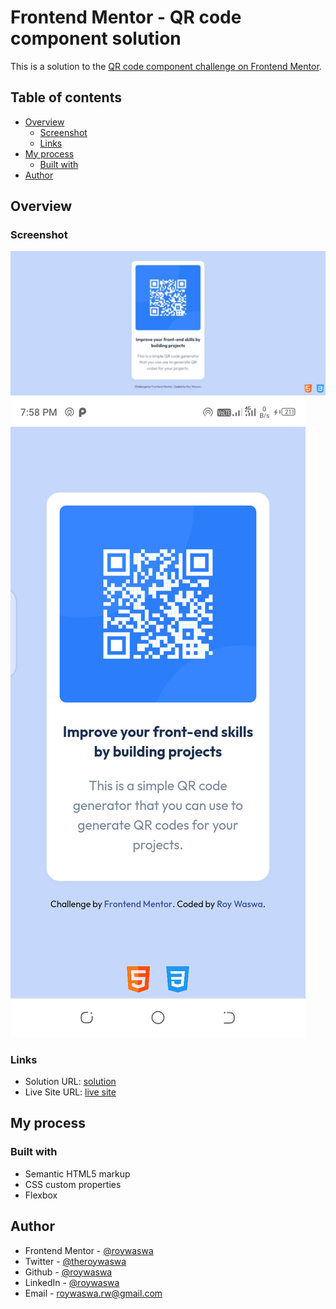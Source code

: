 # Frontend Mentor - QR code component solution

This is a solution to the [QR code component challenge on Frontend Mentor](https://www.frontendmentor.io/challenges/qr-code-component-iux_sIO_H). 

## Table of contents

- [Overview](#overview)
  - [Screenshot](#screenshot)
  - [Links](#links)
- [My process](#my-process)
  - [Built with](#built-with)
- [Author](#author)


## Overview

### Screenshot

![](./public/Web%20capture_26-7-2022_194651_localhost.jpeg)
![](./public/Screenshot_20220726-195819.png)


### Links

- Solution URL: [solution ](https://github.com/roywaswa/fem-vanilla-qr-code)
- Live Site URL: [live site](https://fem-vanilla-qr-code.vercel.app/)

## My process

### Built with

- Semantic HTML5 markup
- CSS custom properties
- Flexbox


## Author

- Frontend Mentor - [@roywaswa](https://www.frontendmentor.io/profile/roywaswa)
- Twitter - [@theroywaswa](https://www.twitter.com/theroywaswa)
- Github - [@roywaswa](https://www.github.com/roywaswa)
- LinkedIn - [@roywaswa](https://www.linkedin.com/in/roywaswa)
- Email - [roywaswa.rw@gmail.com](mailto:roywaswa.rw@gmail.com)

